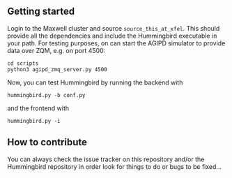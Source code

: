 ## Getting started
Login to the Maxwell cluster and source ```source_this_at_xfel```. This should provide all the dependencies and include the Hummingbird executable in your path. For testing purposes, on can start the AGIPD simulator to provide data over ZQM, e.g. on port 4500:

```
cd scripts
python3 agipd_zmq_server.py 4500
```

Now, you can test Hummingbird by running the backend with

```
hummingbird.py -b conf.py
```

and the frontend with 

```
hummingbird.py -i
```

## How to contribute
You can always check the issue tracker on this repository and/or the Hummingbird repository in order look for things to do or bugs to be fixed...
